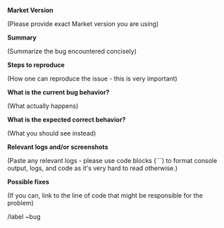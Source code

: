**Market Version**

(Please provide exact Market version you are using)

**Summary**

(Summarize the bug encountered concisely)


**Steps to reproduce**

(How one can reproduce the issue - this is very important)


**What is the current bug behavior?**

(What actually happens)


**What is the expected correct behavior?**

(What you should see instead)


**Relevant logs and/or screenshots**

(Paste any relevant logs - please use code blocks (```) to format console output,
logs, and code as it's very hard to read otherwise.)


**Possible fixes**

(If you can, link to the line of code that might be responsible for the problem)

/label ~bug

